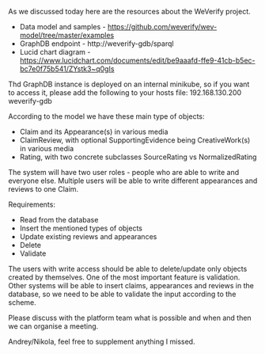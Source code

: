 As we discussed today here are the resources about the WeVerify project. 

* Data model and samples - https://github.com/weverify/wev-model/tree/master/examples
* GraphDB endpoint - http://weverify-gdb/sparql
* Lucid chart diagram - https://www.lucidchart.com/documents/edit/be9aaafd-ffe9-41cb-b5ec-bc7e0f75b541/ZYstk3~q0gIs

Thd GraphDB instance is deployed on an internal minikube, so if you want to access it, please add the following to your hosts file:
192.168.130.200 weverify-gdb

According to the model we have these main type of objects:

* Claim and its Appearance(s) in various media
* ClaimReview, with optional SupportingEvidence being CreativeWork(s) in various media
* Rating, with two concrete subclasses SourceRating vs NormalizedRating

The system will have two user roles - people who are able to write and everyone else. Multiple users will be able to write different appearances and reviews to one Claim. 

Requirements:

* Read from the database 
* Insert the mentioned types of objects 
* Update existing reviews and appearances 
* Delete 
* Validate

The users with write access should be able to delete/update only objects created by themselves. 
One of the most important feature is validation. Other systems will be able to insert claims, appearances and reviews in the database, so we need to be able to validate the input according to the scheme. 

Please discuss with the platform team what is possible and when and then we can organise a meeting. 

Andrey/Nikola, feel free to supplement anything I missed. 


